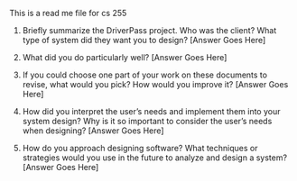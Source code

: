 This is a read me file for cs 255


1. Briefly summarize the DriverPass project. Who was the client? What type of system did they want you to design? 
[Answer Goes Here]

2. What did you do particularly well?
[Answer Goes Here]

3. If you could choose one part of your work on these documents to revise, what would you pick? How would you improve it?
[Answer Goes Here]

4. How did you interpret the user’s needs and implement them into your system design? Why is it so important to consider the user’s needs when designing?
[Answer Goes Here]


5. How do you approach designing software? What techniques or strategies would you use in the future to analyze and design a system?
[Answer Goes Here]
